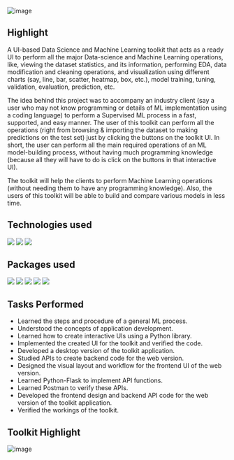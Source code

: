 
![image](https://github.com/prathmeshlonkar10/Data-Science-and-Machine-Learning-Toolkit/assets/66990159/56ffda77-e0a7-4193-95ad-793038ba6c39)

## Highlight

A UI-based Data Science and Machine Learning toolkit that acts as a ready UI to perform all the major Data-science and Machine Learning operations, like, viewing the dataset statistics, and its information, performing EDA, data modification and cleaning operations, and visualization using different charts (say, line, bar, scatter, heatmap, box, etc.), model training, tuning, validation, evaluation, prediction, etc. 

The idea behind this project was to accompany an industry client (say a user who may not know programming or details of ML implementation using a coding language) to perform a Supervised ML process in a fast, supported, and easy manner. The user of this toolkit can perform all the operations (right from browsing & importing the dataset to making predictions on the test set) just by clicking the buttons on the toolkit UI. In short, the user can perform all the main required operations of an ML model-building process, without having much programming knowledge (because all they will have to do is click on the buttons in that interactive UI). 

The toolkit will help the clients to perform Machine Learning operations (without needing them to have any programming knowledge). Also, the users of this toolkit will be able to build and compare various models in less time. 

## Technologies used
![](https://img.shields.io/badge/Python-3776AB.svg?style=for-the-badge&logo=Python&logoColor=white)
![](https://img.shields.io/badge/Postman-FF6C37.svg?style=for-the-badge&logo=Postman&logoColor=white)
![](https://img.shields.io/badge/Microsoft%20PowerPoint-B7472A.svg?style=for-the-badge&logo=Microsoft-PowerPoint&logoColor=white)

## Packages used
![](https://img.shields.io/badge/pandas-150458.svg?style=for-the-badge&logo=pandas&logoColor=white)
![](https://img.shields.io/badge/NumPy-013243.svg?style=for-the-badge&logo=NumPy&logoColor=white)
![](https://img.shields.io/badge/JSON-000000.svg?style=for-the-badge&logo=JSON&logoColor=white)
![](https://img.shields.io/badge/Plotly-3F4F75.svg?style=for-the-badge&logo=Plotly&logoColor=white)
![](https://img.shields.io/badge/Flask-000000.svg?style=for-the-badge&logo=Flask&logoColor=white)


## Tasks Performed

- Learned the steps and procedure of a general ML process.
- Understood the concepts of application development.
- Learned how to create interactive UIs using a Python library.
- Implemented the created UI for the toolkit and verified the code.
- Developed a desktop version of the toolkit application.
- Studied APIs to create backend code for the web version.
- Designed the visual layout and workflow for the frontend UI of the web version.
- Learned Python-Flask to implement API functions.
- Learned Postman to verify these APIs.
- Developed the frontend design and backend API code for the web version of the toolkit application.
- Verified the workings of the toolkit.

## Toolkit Highlight

![image](https://github.com/prathmeshlonkar10/Data-Science-and-Machine-Learning-Toolkit/assets/66990159/3e4ddc84-fb71-4c1b-98a0-dd4072f74761)

